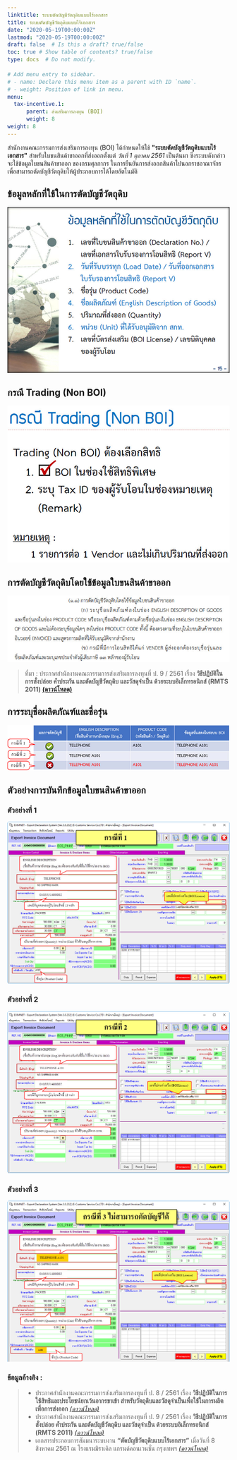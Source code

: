```yaml
---
linktitle: ระบบตัดบัญชีวัตถุดิบแบบไร้เอกสาร
title: ระบบตัดบัญชีวัตถุดิบแบบไร้เอกสาร
date: "2020-05-19T00:00:00Z"
lastmod: "2020-05-19T00:00:00Z"
draft: false  # Is this a draft? true/false
toc: true # Show table of contents? true/false
type: docs  # Do not modify.

# Add menu entry to sidebar.
# - name: Declare this menu item as a parent with ID `name`.
# - weight: Position of link in menu.
menu:
  tax-incentive.1:
      parent: ส่งเสริมการลงทุน (BOI)
      weight: 8
weight: 8
---
```


สำนักงานคณะกรรมการส่งเสริมการลงทุน (BOI) ได้กำหนดให้ใช้ **"ระบบตัดบัญชีวัตถุดิบแบบไร้เอกสาร"** สำหรับใบขนสินค้าขาออกที่ส่งออกตั้งแต่ *วันที่ 1 ตุลาคม 2561* เป็นต้นมา ซึ่งระบบดังกล่าวจะใช้ข้อมูลใบขนสินค้าขาออก ของกรมศุลกากร ในการยืนยันการส่งออกสินค้าไปนอกราชอาณาจักร เพื่อสามารถตัดบัญชีวัตถุดิบให้ผู้ประกอบการได้โดยอัตโนมัติ

## ข้อมูลหลักที่ใช้ในการตัดบัญชีวัตถุดิบ

![](https://github.com/ecs-support/knowledge-center/raw/master/img/BOI/boi-raw-material/boi-raw-material-01.jpg)

## กรณี Trading (Non BOI)
![](https://github.com/ecs-support/knowledge-center/raw/master/img/BOI/boi-raw-material/boi-raw-material-02.jpg)

## การตัดบัญชีวัตถุดิบโดยใช้ข้อมูลใบขนสินค้าขาออก

![](https://github.com/ecs-support/knowledge-center/raw/master/img/BOI/boi-raw-material/boi-raw-material-07.jpg)


>ที่มา : ประกาศสำนักงานคณะกรรมการส่งเสริมการลงทุนที่ ป. 9 / 2561 เรื่อง **วิธีปฏิบัติในการสั่งปล่อย ค้ำประกัน และตัดบัญชีวัตถุดิบ และวัสดุจำเป็น ด้วยระบบอิเล็กทรอนิกส์ (RMTS 2011)** [**(ดาวน์โหลด)**](https://github.com/ecs-support/knowledge-center/raw/master/data/BOI/por9_2561.pdf)


## การระบุชื่อผลิตภัณฑ์และชื่อรุ่น

![](https://github.com/ecs-support/knowledge-center/raw/master/img/BOI/boi-raw-material/boi-raw-material-03.jpg)

## ตัวอย่างการบันทึกข้อมุูลใบขนสินค้าขาออก

### ตัวอย่างที่ 1

![](https://github.com/ecs-support/knowledge-center/raw/master/img/BOI/boi-raw-material/boi-raw-material-04.jpg)

### ตัวอย่างที่ 2

![](https://github.com/ecs-support/knowledge-center/raw/master/img/BOI/boi-raw-material/boi-raw-material-05.jpg)

### ตัวอย่างที่ 3

![](https://github.com/ecs-support/knowledge-center/raw/master/img/BOI/boi-raw-material/boi-raw-material-06.jpg)


### ข้อมูลอ้างอิง :

> - ประกาศสำนักงานคณะกรรมการส่งเสริมการลงทุนที่ ป. 8 / 2561 เรื่อง **วิธีปฏิบัติในการใช้สิทธิและประโยชน์ยกเว้นอากรขาเข้า สำหรับวัตถุดิบและวัสดุจำเป็นเพื่อใช้ในการผลิตเพื่อการส่งออก** [*(ดาวน์โหลด)*](https://github.com/ecs-support/knowledge-center/raw/master/data/BOI/por8_2561.pdf)  
> - ประกาศสำนักงานคณะกรรมการส่งเสริมการลงทุนที่ ป. 9 / 2561 เรื่อง **วิธีปฏิบัติในการสั่งปล่อย ค้ำประกัน และตัดบัญชีวัตถุดิบ และวัสดุจำเป็น ด้วยระบบอิเล็กทรอนิกส์ (RMTS 2011)** [*(ดาวน์โหลด)*](https://github.com/ecs-support/knowledge-center/raw/master/data/BOI/por9_2561.pdf)  
> - เอกสารประกอบการสัมมนาระบบงาน **“ตัดบัญชีวัตถุดิบแบบไร้เอกสาร”** เมื่อวันที่ 8 สิงหาคม 2561 ณ โรงแรมมิราเคิล แกรนด์คอนเวนชั่น กรุงเทพฯ [*(ดาวน์โหลด)*](https://github.com/ecs-support/knowledge-center/raw/master/data/BOI/Presentation_Forum_8Aug2018.pdf)  
